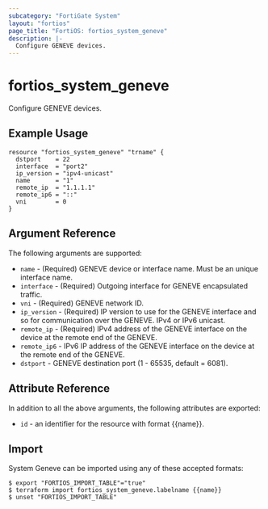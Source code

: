 ```yaml
---
subcategory: "FortiGate System"
layout: "fortios"
page_title: "FortiOS: fortios_system_geneve"
description: |-
  Configure GENEVE devices.
---
```


# fortios_system_geneve
Configure GENEVE devices.

## Example Usage

```hcl
resource "fortios_system_geneve" "trname" {
  dstport    = 22
  interface  = "port2"
  ip_version = "ipv4-unicast"
  name       = "1"
  remote_ip  = "1.1.1.1"
  remote_ip6 = "::"
  vni        = 0
}
```

## Argument Reference

The following arguments are supported:

* `name` - (Required) GENEVE device or interface name. Must be an unique interface name.
* `interface` - (Required) Outgoing interface for GENEVE encapsulated traffic.
* `vni` - (Required) GENEVE network ID.
* `ip_version` - (Required) IP version to use for the GENEVE interface and so for communication over the GENEVE. IPv4 or IPv6 unicast.
* `remote_ip` - (Required) IPv4 address of the GENEVE interface on the device at the remote end of the GENEVE.
* `remote_ip6` - IPv6 IP address of the GENEVE interface on the device at the remote end of the GENEVE.
* `dstport` - GENEVE destination port (1 - 65535, default = 6081).


## Attribute Reference

In addition to all the above arguments, the following attributes are exported:
* `id` - an identifier for the resource with format {{name}}.

## Import

System Geneve can be imported using any of these accepted formats:
```
$ export "FORTIOS_IMPORT_TABLE"="true"
$ terraform import fortios_system_geneve.labelname {{name}}
$ unset "FORTIOS_IMPORT_TABLE"
```
